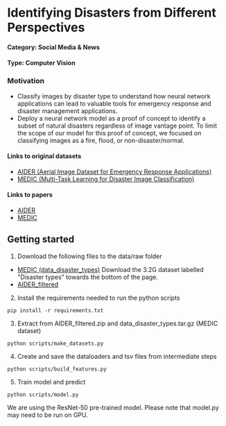 # Identifying Disasters from Different Perspectives

#### Category: Social Media & News
#### Type: Computer Vision

### Motivation
- Classify images by disaster type to understand how neural network applications can lead to valuable tools for emergency response and disaster management applications.
- Deploy a neural network model as a proof of concept to identify a subset of natural disasters regardless of image vantage point. To limit the scope of our model for this proof of concept, we focused on classifying images as a fire, flood, or non-disaster/normal. 

#### Links to original datasets

- [AIDER (Aerial Image Dataset for Emergency Response Applications)](https://zenodo.org/record/3888300#.YqkdjOjMKUl)
- [MEDIC (Multi-Task Learning for Disaster Image Classification)](https://crisisnlp.qcri.org/crisis-image-datasets-asonam20)

#### Links to papers

- [AIDER](https://openaccess.thecvf.com/content_CVPRW_2019/papers/UAVision/Kyrkou_Deep-Learning-Based_Aerial_Image_Classification_for_Emergency_Response_Applications_Using_Unmanned_CVPRW_2019_paper)
- [MEDIC](https://arxiv.org/abs/2108.12828)

## Getting started
1. Download the following files to the data/raw folder
- [MEDIC (data_disaster_types)](https://crisisnlp.qcri.org/crisis-image-datasets-asonam20)
Download the 3.2G dataset labelled "Disaster types" towards the bottom of the page.
- [AIDER_filtered](https://drive.google.com/file/d/15w4mdKR9LHjPc5WCeUcswoI34_pzj41r/view?usp=sharing)
2. Install the requirements needed to run the python scripts
```
pip install -r requirements.txt
```
3. Extract from AIDER_filtered.zip and data_disaster_types.tar.gz (MEDIC dataset)
```
python scripts/make_datasets.py
```
4. Create and save the dataloaders and tsv files from intermediate steps
```
python scripts/build_features.py
```
5. Train model and predict
```
python scripts/model.py
```
We are using the ResNet-50 pre-trained model. Please note that model.py may need to be run on GPU.
